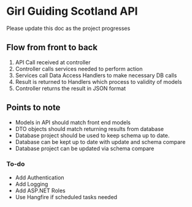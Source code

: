 # Girl Guiding Scotland API

Please update this doc as the project progresses

## Flow from front to back
1. API Call received at controller
2. Controller calls services needed to perform action
3. Services call Data Access Handlers to make necessary DB calls
4. Result is returned to Handlers which process to validity of models
5. Controller returns the result in JSON format

## Points to note
* Models in API should match front end models
* DTO objects should match returning results from database
* Database project should be used to keep schema up to date.
* Database can be kept up to date with update and schema compare
* Database project can be updated via schema compare

### To-do
* Add Authentication
* Add Logging
* Add ASP.NET Roles
* Use <a src="https://www.hangfire.io/">Hangfire</a> if scheduled tasks needed